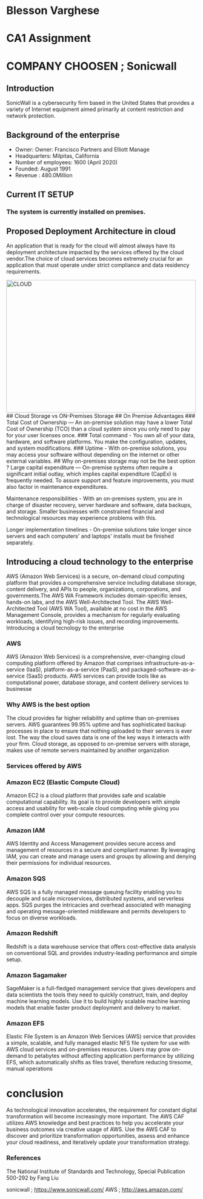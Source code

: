 # Blesson Varghese

# CA1 Assignment

# COMPANY CHOOSEN ; Sonicwall

## Introduction


SonicWall is a cybersecurity firm based in the United States that provides
 a variety of Internet equipment aimed primarily at content restriction and network protection.

## Background of the enterprise
  * Owner: Owner: Francisco Partners and ‎Elliott Manage
  * Headquarters: Milpitas, California
  * Number of employees: 1600 (April 2020)
  * Founded: August 1991
  * Revenue : 480.0Million
 ## Current IT SETUP
### The system is currently installed on premises.

## Proposed Deployment Architecture in cloud
 An application that is ready for the cloud will almost always have its deployment architecture 
impacted by the services offered by the cloud vendor.The choice of cloud services becomes extremely crucial for 
an application that must operate under strict compliance and data residency requirements.

<img width="500" height="350" alt="CLOUD" src="https://www.sonicguard.com/images/diagrams/Zero-trust-1.png">
## Cloud Storage  vs ON-Premises Storage
##  On Premise Advantages
### Total Cost of Ownership — An on-premise solution may have a lower Total Cost of Ownership (TCO) than a cloud system since you only need to pay for your user licenses once.
###           Total command - You own all of your data, hardware, and software platforms. You make the configuration, updates, and system modifications.
###           Uptime - With on-premise solutions, you may access your software without depending on the internet or other external variables.
## Why  on-premises storage may not be the best option ?
Large capital expenditure — On-premise systems often require a significant initial outlay, which implies capital expenditure (CapEx) is frequently needed. To assure support and feature improvements, you must also factor in maintenance expenditures.

Maintenance responsibilities - With an on-premises system, you are in charge of disaster recovery, server hardware and software, data backups, and storage. Smaller businesses with constrained financial and technological resources may experience problems with this.

Longer implementation timelines - On-premise solutions take longer since servers and each computers' and laptops' installs must be finished separately.
## Introducing a cloud technology to the enterprise
AWS (Amazon Web Services) is a secure, on-demand cloud computing platform that provides a comprehensive service including database storage,
content delivery, and APIs to people, organizations, corporations, and governments.The AWS WA Framework includes domain-specific lenses, hands-on labs, 
and the AWS Well-Architected Tool. The AWS Well-Architected Tool (AWS WA Tool), available at no cost in the AWS Management Console,
 provides a mechanism for regularly evaluating workloads, identifying high-risk issues, and recording improvements. Introducing a cloud tecnology to the enterprise
### AWS
AWS (Amazon Web Services) is a comprehensive, ever-changing cloud computing platform offered by Amazon that comprises infrastructure-as-a-service (IaaS), platform-as-a-service (PaaS), and packaged-software-as-a-service (SaaS) products. AWS services can provide tools like as computational power, database storage, and content delivery services to businesse

### Why AWS is the best option
The cloud provides far higher reliability and uptime than on-premises servers. AWS guarantees 99.95% uptime and has sophisticated backup processes in place to ensure that nothing uploaded to their servers is ever lost.
The way the cloud saves data is one of the key ways it interacts with your firm. Cloud storage, as opposed to on-premise servers with storage, makes use of remote servers maintained by another organization

### Services offered by AWS

### Amazon EC2 (Elastic Compute Cloud)
Amazon EC2 is a cloud platform that provides safe and scalable computational capability. Its goal is to provide developers with simple access and usability for web-scale cloud computing while giving you complete control over your compute resources.
### Amazon IAM
AWS Identity and Access Management provides secure access and management of resources in a secure and compliant manner. By leveraging IAM, you can create and manage users and groups by allowing and denying their permissions for individual resources.

### Amazon SQS
AWS SQS is a fully managed message queuing facility enabling you to decouple and scale microservices, distributed systems, and serverless apps. SQS purges the intricacies and overhead associated with managing and operating message-oriented middleware and permits developers to focus on diverse workloads.

### Amazon Redshift
Redshift is a data warehouse service that offers cost-effective data analysis on conventional SQL and provides industry-leading performance and simple setup.
### Amazon Sagamaker
SageMaker is a full-fledged management service that gives developers and data scientists the tools they need to quickly construct, train, and deploy machine learning models. Use it to build highly scalable machine learning models that enable faster product deployment and delivery to market.
### Amazon EFS
Elastic File System is an Amazon Web Services (AWS) service that provides a simple, scalable, and fully managed elastic NFS file system for use with AWS cloud services and on-premises resources. Users may grow on-demand to petabytes without affecting application performance by utilizing EFS, which automatically shifts as files travel, therefore reducing tiresome, manual operations
# conclusion
As technological innovation accelerates, the requirement for constant digital transformation will become increasingly more important. The AWS CAF utilizes AWS knowledge and best practices to help you accelerate your business outcomes via creative usage of AWS. Use the AWS CAF to discover and prioritize transformation opportunities, assess and enhance your cloud readiness, and iteratively update your transformation strategy.
### References
The National Institute of Standards and Technology, Special Publication 500-292 by Fang Liu

 sonicwall ; https://www.sonicwall.com/
 AWS ; http://aws.amazon.com/

